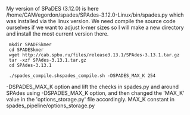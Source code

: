  My version of SPaDES (3.12.0) is here /home/CAM/egordon/spades/SPAdes-3.12.0-Linux/bin/spades.py which was installed via the linux version. We need compile the source code ourselves if we want to adjust k-mer sizes so I will make a new directory and install the most current version there.
 
 
```
 mkdir SPADESkmer
 cd SPADESkmer
 wget http://cab.spbu.ru/files/release3.13.1/SPAdes-3.13.1.tar.gz
 tar -xzf SPAdes-3.13.1.tar.gz
 cd SPAdes-3.13.1
```
 
 
```
 ./spades_compile.shspades_compile.sh -DSPADES_MAX_K 254
```
 
 -DSPADES_MAX_K option and lift the checks in spades.py and around
  SPAdes using -DSPADES_MAX_K option, and then changed the 'MAX_K' value in the 'options_storage.py' file accordingly.
  MAX_K constant in spades_pipeline/options_storage.py
